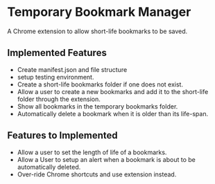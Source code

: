 Temporary Bookmark Manager
==========================
A Chrome extension to allow short-life bookmarks to be saved.

Implemented Features
--------------------
- Create manifest.json and file structure
- setup testing environment.
- Create a short-life bookmarks folder if one does not exist.
- Allow a user to create a new bookmarks and add it to the short-life folder through the extension.
- Show all bookmarks in the temporary bookmarks folder.
- Automatically delete a bookmark when it is older than its life-span.

Features to Implemented
-----------------------

- Allow a user to set the length of life of a bookmarks.
- Allow a User to setup an alert when a bookmark is about to be automatically deleted.
- Over-ride Chrome shortcuts and use extension instead.
